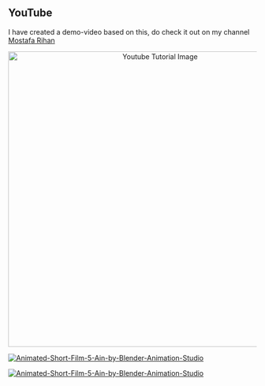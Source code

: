 ## YouTube
I have created a demo-video based on this, do check it out on my channel [Mostafa Rihan](https://www.youtube.com/watch?v=38-sq6SYdg4) 

<p align="center">
  <img width="600" src="https://www.upload.ee/image/14833059/1032931-a327barbershop02452.jpg" alt="Youtube Tutorial Image">
  
  [![Animated-Short-Film-5-Ain-by-Blender-Animation-Studio](https://img.youtube.com/vi/https://youtu.be/38-sq6SYdg4/0.jpg)](https://www.youtube.com/watch?v=38-sq6SYdg4)

</p>

[![Animated-Short-Film-5-Ain-by-Blender-Animation-Studio](https://img.youtube.com/vi/38-sq6SYdg4/0.jpg)](https://www.youtube.com/watch?v=38-sq6SYdg4)
